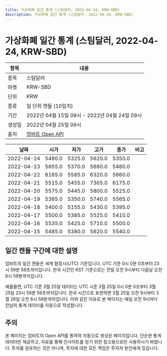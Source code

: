 ```yaml
---
title: 가상화폐 일간 통계 (스팀달러, 2022-04-24, KRW-SBD)
description: 가상화폐 일간 통계 (스팀달러, 2022-04-24, KRW-SBD)
---
```



가상화폐 일간 통계 (스팀달러, 2022-04-24, KRW-SBD)
===

|항목|내용|
|--|--|
|종목|스팀달러|
|마켓|KRW-SBD|
|단위|KRW|
|종류|일 단위 캔들 (10일치)|
|기간|2022년 04월 15일 09시 - 2022년 04월 24일 09시|
|생성일|2022년 04월 25일 09시|
|출처|[업비트 Open API](https://docs.upbit.com)|


|날짜|시가|저가|고가|종가|비고|
|--|--|--|--|--|--|
|2022-04-24|5480.0|5325.0|5620.0|5350.0|    |
|2022-04-23|5655.0|5370.0|5690.0|5480.0|    |
|2022-04-22|6165.0|5585.0|6320.0|5660.0|    |
|2022-04-21|5515.0|5455.0|7305.0|6175.0|    |
|2022-04-20|5575.0|5445.0|5800.0|5525.0|    |
|2022-04-19|5385.0|5350.0|5740.0|5565.0|    |
|2022-04-18|5400.0|5155.0|5430.0|5395.0|    |
|2022-04-17|5500.0|5385.0|5525.0|5410.0|    |
|2022-04-16|5535.0|5425.0|5710.0|5500.0|    |
|2022-04-15|5485.0|5380.0|5620.0|5540.0|    |


일간 캔들 구간에 대한 설명
---


업비트의 일간 캔들은 세계 협정시(UTC) 기준입니다. 
UTC 기준 0시 0분 0초부터 23시 59분 59초까지입니다. 
한국 시간인 KST 기준으로는 전일 오전 9시부터 다음날 오전 8시 59분까지입니다. 


예를들면, UTC 기준 3월 25일 데이터는 UTC 시준 3월 25일 0시 0분 0초부터 3월 25일 23시 59분 59초까지입니다. 
한국 시간으로 표현하면 3월 25일 오전 9시부터 3월 26일 오전 8시 59분까지입니다. 
이와 같은 이유로 본 페이지는 매일 오전 9시마다 전날의 통계 데이터를 자동으로 작성합니다. 


주의
---


본 페이지는 업비트의 Open API를 통하여 자동으로 생성된 페이지입니다. 
단순한 통계 데이터만 제공하고, 자료를 통해 인사이트를 얻기 위한 참고용으로만 사용하시기 바랍니다. 
투자를 권유하는 것은 아니며, 투자에 대한 모든 책임은 투자자 본인에게 있습니다. 
